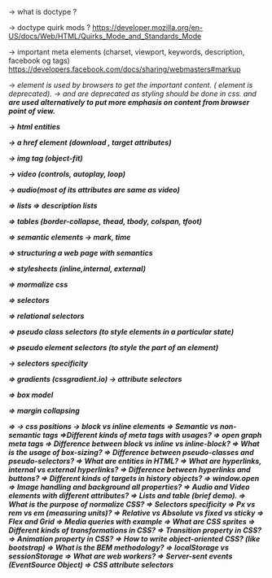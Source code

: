 -> what is doctype ?

-> doctype quirk mods ?
https://developer.mozilla.org/en-US/docs/Web/HTML/Quirks_Mode_and_Standards_Mode

-> important meta elements (charset, viewport, keywords, description, facebook og tags)
https://developers.facebook.com/docs/sharing/webmasters#markup

-> <em> element is used by browsers to get the important content. (<i> element is deprecated).
-> <i> and <bold> are deprecated as styling should be done in css. <em> and <strong> are used alternatively to put more
emphasis on content from browser point of view.

-> html entities

-> a href element (download , target attributes)

-> img tag (object-fit)

-> video (controls, autoplay, loop)

-> audio(most of its attributes are same as video)

=> lists
=> description lists

=> tables (border-collapse, thead, tbody, colspan, tfoot)

=> semantic elements
-> mark, time

=> structuring a web page with semantics

=> stylesheets (inline,internal, external)

=> mormalize css

=> selectors

=> relational selectors

=> pseudo class selectors (to style elements in a particular state)

=> pseudo element selectors (to style the part of an element)

-> selectors specificity

=> gradients (cssgradient.io)
-> attribute selectors

=> box model

=> margin collapsing

=>
-> css positions
-> block vs inline elements
=> Semantic vs non-semantic tags
=>Different kinds of meta tags with usages?
=> open graph meta tags
=> Difference between block vs inline vs inline-block?
=> What is the usage of box-sizing?
=> Difference between pseudo-classes and pseudo-selectors?
=> What are entities in HTML?
=> What are hyperlinks, internal vs external hyperlinks?
=> Difference between hyperlinks and buttons?
=> Different kinds of targets in history objects?
=> window.open
=> Image handling and background all properties?
=> Audio and Video elements with different attributes?
=> Lists and table (brief demo).
=> What is the purpose of normalize CSS?
=> Selectors specificity
=> Px vs rem vs em (measuring units)?
=> Relative vs Absolute vs fixed vs sticky
=> Flex and Grid
=> Media queries with example
=> What are CSS sprites
=> Different kinds of transformations in CSS?
=> Transition property in CSS?
=> Animation property in CSS?
=> How to write object-oriented CSS? (like bootstrap)
=> What is the BEM methodology?
=> localStorage vs sessionStorage
=> What are web workers?
=> Server-sent events (EventSource Object)
=> CSS attribute selectors
